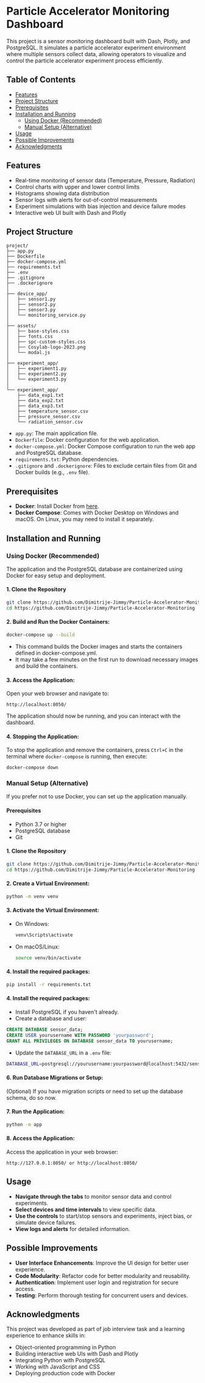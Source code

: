 # Particle Accelerator Monitoring Dashboard

This project is a sensor monitoring dashboard built with Dash, Plotly, and PostgreSQL. It simulates a particle accelerator experiment environment where multiple sensors collect data, allowing operators to visualize and control the particle accelerator experiment process efficiently.

## Table of Contents

- [Features](#features)
- [Project Structure](#project-structure)
- [Prerequisites](#prerequisites)
- [Installation and Running](#installation-and-running)
  - [Using Docker (Recommended)](#using-docker-recommended)
  - [Manual Setup (Alternative)](#manual-setup-alternative)
- [Usage](#usage)
- [Possible Improvements](#possible-improvements)
- [Acknowledgments](#acknowledgments)

## Features

- Real-time monitoring of sensor data (Temperature, Pressure, Radiation)
- Control charts with upper and lower control limits
- Histograms showing data distribution
- Sensor logs with alerts for out-of-control measurements
- Experiment simulations with bias injection and device failure modes
- Interactive web UI built with Dash and Plotly

## Project Structure

```
project/
├── app.py
├── Dockerfile
├── docker-compose.yml
├── requirements.txt
├── .env
├── .gitignore
├── .dockerignore
│
├── device_app/
│   ├── sensor1.py
│   ├── sensor2.py
│   ├── sensor3.py
│   └── monitoring_service.py
│
├── assets/
│   ├── base-styles.css
│   ├── fonts.css
│   ├── spc-custom-styles.css
│   ├── Cosylab-logo-2023.png
│   └── modal.js
│
├── experiment_app/
│   ├── experiment1.py
│   ├── experiment2.py
│   └── experiment3.py
│
└── experiment_app/
    ├── data_exp1.txt
    ├── data_exp2.txt
    ├── data_exp3.txt
    ├── temperature_sensor.csv
    ├── pressure_sensor.csv
    └── radiation_sensor.csv
```

- `app.py`: The main application file.
- `Dockerfile`: Docker configuration for the web application.
- `docker-compose.yml`: Docker Compose configuration to run the web app and PostgreSQL database.
- `requirements.txt`: Python dependencies.
- `.gitignore` and `.dockerignore`: Files to exclude certain files from Git and Docker builds (e.g., `.env` file).

## Prerequisites

- **Docker**: Install Docker from [here](https://docs.docker.com/get-docker/).
- **Docker Compose**: Comes with Docker Desktop on Windows and macOS. On Linux, you may need to install it separately.


## Installation and Running

### Using Docker (Recommended)

The application and the PostgreSQL database are containerized using Docker for easy setup and deployment.

#### **1. Clone the Repository**

```bash
git clone https://github.com/Dimitrije-Jimmy/Particle-Accelerator-Monitoring.git
cd https://github.com/Dimitrije-Jimmy/Particle-Accelerator-Monitoring
```

#### **2. Build and Run the Docker Containers**:

```bash
docker-compose up --build
```

- This command builds the Docker images and starts the containers defined in docker-compose.yml.
- It may take a few minutes on the first run to download necessary images and build the containers.
    
#### **3. Access the Application**:

Open your web browser and navigate to:
```arduino
http://localhost:8050/
```

The application should now be running, and you can interact with the dashboard.

#### **4. Stopping the Application**:

To stop the application and remove the containers, press `Ctrl+C` in the terminal where `docker-compose` is running, then execute:
```bash
docker-compose down
```

### Manual Setup (Alternative)

If you prefer not to use Docker, you can set up the application manually.

#### Prerequisites
- Python 3.7 or higher
- PostgreSQL database
- Git

#### **1. Clone the Repository**

```bash
git clone https://github.com/Dimitrije-Jimmy/Particle-Accelerator-Monitoring.git
cd https://github.com/Dimitrije-Jimmy/Particle-Accelerator-Monitoring
```

#### **2. Create a Virtual Environment**:

```bash
python -m venv venv
```

#### **3. Activate the Virtual Environment**:

* On Windows:

  ```bash
  venv\Scripts\activate
  ```

* On macOS/Linux:

  ```bash
  source venv/bin/activate
  ```

#### **4. Install the required packages**:

```bash
pip install -r requirements.txt
```

#### **4. Install the required packages**:
* Install PostgreSQL if you haven't already.
* Create a database and user:

```sql
CREATE DATABASE sensor_data;
CREATE USER yourusername WITH PASSWORD 'yourpassword';
GRANT ALL PRIVILEGES ON DATABASE sensor_data TO yourusername;
```

- Update the `DATABASE_URL` in a `.env` file:
```bash
DATABASE_URL=postgresql://yourusername:yourpassword@localhost:5432/sensor_data
```

#### **6. Run Database Migrations or Setup**:
(Optional) If you have migration scripts or need to set up the database schema, do so now.

#### **7. Run the Application**:

```bash
python -m app
```

#### **8. Access the Application**:

Access the application in your web browser:
```arduino
http://127.0.0.1:8050/ or http://localhost:8050/
```

## Usage
* **Navigate through the tabs** to monitor sensor data and control experiments.
* **Select devices and time intervals** to view specific data.
* **Use the controls** to start/stop sensors and experiments, inject bias, or simulate device failures.
* **View logs and alerts** for detailed information.

## Possible Improvements
* **User Interface Enhancements**: Improve the UI design for better user experience.
* **Code Modularity**: Refactor code for better modularity and reusability.
* **Authentication**: Implement user login and registration for secure access.
* **Testing**: Perform thorough testing for concurrent users and devices.

## Acknowledgments
This project was developed as part of job interview task and a learning experience to enhance skills in:
* Object-oriented programming in Python
* Building interactive web UIs with Dash and Plotly
* Integrating Python with PostgreSQL
* Working with JavaScript and CSS
* Deploying production code with Docker

